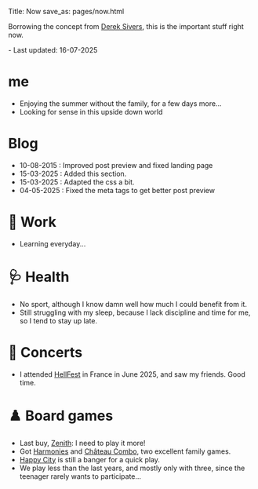 Title: Now
save_as: pages/now.html

Borrowing the concept from [Derek Sivers](https://nownownow.com/about), this is the important stuff right now.

\- Last updated: 16-07-2025

# me

* Enjoying the summer without the family, for a few days more...
* Looking for sense in this upside down world

# Blog

* 10-08-2015 : Improved post preview and fixed landing page
* 15-03-2025 : Added this section.
* 15-03-2025 : Adapted the css a bit.
* 04-05-2025 : Fixed the meta tags to get better post preview

# 💼 Work

* Learning everyday...

# 🩺 Health

* No sport, although I know damn well how much I could benefit from it.
* Still struggling with my sleep, because I lack discipline and time for me, so I tend to stay up late.

# 🎵 Concerts

* I attended [HellFest](https://hellfest.fr/) in France in June 2025, and saw my friends. Good time.

# ♟️ Board games

* Last buy, [Zenith](https://boardgamegeek.com/boardgame/424219/zenith): I need to play it more!
* Got [Harmonies](https://boardgamegeek.com/boardgame/414317/harmonies) and [Château Combo](https://boardgamegeek.com/boardgame/416851/castle-combo), two excellent family games.
* [Happy City](https://boardgamegeek.com/boardgame/319793/happy-city) is still a banger for a quick play.
* We play less than the last years, and mostly only with three, since the teenager rarely wants to participate...
